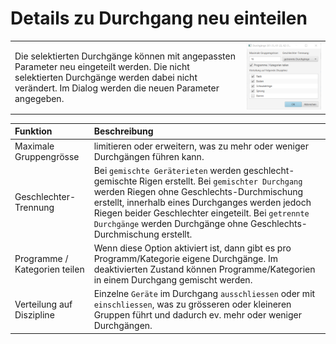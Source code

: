 # Details zu Durchgang neu einteilen

|  |  |
| :--- | :--- |
| Die selektierten Durchgänge können mit angepassten Parameter neu eingeteilt werden. Die nicht selektierten Durchgänge werden dabei nicht verändert. Im Dialog werden die neuen Parameter angegeben. | ![](../../.gitbook/assets/getu-durchgang-partial-replanning-options.png) |

| Funktion | Beschreibung |
| :--- | :--- |
| Maximale Gruppengrösse | limitieren oder erweitern, was zu mehr oder weniger Durchgängen führen kann. |
| Geschlechter-Trennung | Bei `gemischte Geräterieten` werden geschlecht-gemischte Rigen erstellt. Bei `gemischter Durchgang` werden Riegen ohne Geschlechts-Durchmischung erstellt, innerhalb eines Durchganges werden jedoch Riegen beider Geschlechter eingeteilt. Bei `getrennte Durchgänge` werden Durchgänge ohne Geschlechts-Durchmischung erstellt. |
| Programme / Kategorien teilen | Wenn diese Option aktiviert ist, dann gibt es pro Programm/Kategorie eigene Durchgänge. Im deaktivierten Zustand können Programme/Kategorien in einem Durchgang gemischt werden. |
| Verteilung auf Diszipline | Einzelne `Geräte` im Durchgang `ausschliessen` oder mit `einschliessen`, was zu grösseren oder kleineren Gruppen führt und dadurch ev. mehr oder weniger Durchgängen. |

